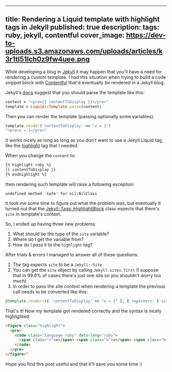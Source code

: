 
---
title: Rendering a Liquid template with highlight tags in Jekyll
published: true
description:
tags: ruby, jekyll, contentful
cover_image: https://dev-to-uploads.s3.amazonaws.com/uploads/articles/k3r1tl51lch0z9fw4uee.png
---

While developing a blog in [Jekyll](https://jekyllrb.com/) it may happen that you'll have a need for rendering a custom template. I had this situation when trying to build a code snippet block with [Contentful](https://www.contentful.com/) that'd eventually be rendered in a Jekyll blog.

Jekyll's [docs](https://jekyllrb.com/docs/upgrading/3-to-4/#for-plugin-authors) suggest that you should parse the template like this:
```ruby
content = "<pre>{{ contentToDisplay }}</pre>"
template = Liquid::Template.parse(content)
```

Then you can render the template (passing optionally some variables):
```ruby
template.render('contentToDisplay' => "x = 1")
"<pre>x = 1</pre>"
```

It works nicely as long as long as you don't want to use a Jekyll Liquid tag, like the [highlight](https://jekyllrb.com/docs/liquid/tags/#code-snippet-highlighting) tag that I needed.

When you change the `content` to:
```handlebars
{% highlight ruby %}
{{ contentToDisplay }}
{% endhighlight %}
```

then rendering such template will raise a following exception:
```
undefined method `safe' for nil:NilClass
```

It took me some time to figure out what the problem was, but eventually it turned out that the [Jekyll::Tags::HighlightBlock](https://github.com/jekyll/jekyll/blob/master/lib/jekyll/tags/highlight.rb) class expects that there's `site` in template's context.

So, I ended up having three new problems:
1. What should be the type of the `site` variable?
2. Where do I get the variable from?
3. How do I pass it to the `highlight` tag?

After trials & errors I managed to answer all of these questions:
1. The tag expects `site` to be a `Jekyll::Site`
2. You can get the `site` object by calling `Jekyll.sites.first` (I suppose that in 99.9% of cases there's just one site so you shouldn't worry too much)
3. In order to pass the site context when rendering a template the previous call needs to be converted like this:
```ruby
@template.render!({ 'contentToDisplay' => "x = 1" }, { registers: { site:  Jekyll.sites.first } })
```

That's it! Now my template got rendered correctly and the syntax is nicely highlighted:
```html
<figure class="highlight">
  <pre>
    <code class="language-ruby" data-lang="ruby">
      <span class="n">x</span> <span class="o">=</span> <span class="mi">1</span>
    </code>
  </pre>
</figure>"
```

Hope you find this post useful and that it'll save you some time :)
